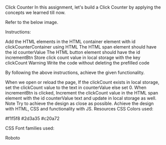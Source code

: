 Click Counter
In this assignment, let's build a Click Counter by applying the concepts we learned till now.

Refer to the below image.


Instructions:

Add the HTML elements in the HTML container element with id clickCounterContainer using HTML
The HTML span element should have the id counterValue
The HTML button element should have the id incrementBtn
Store click count value in local storage with the key clickCount
Warning
Write the code without deleting the prefilled code

By following the above instructions, achieve the given functionality.

When we open or reload the page,
If the clickCount exists in local storage, set the clickCount value to the text in counterValue else set 0.
When incrementBtn is clicked,
Increment the clickCount value in the HTML span element with the id counterValue text and update in local storage as well.
Note
Try to achieve the design as close as possible.
Achieve the design with HTML, CSS and functionality with JS.
Resources
CSS Colors used:

#f1f5f8
#2d3a35
#c20a72

CSS Font families used:

Roboto
